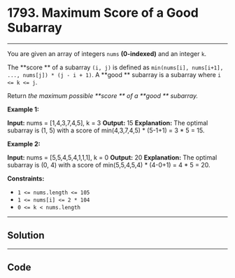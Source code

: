 # 1793. Maximum Score of a Good Subarray

---

You are given an array of integers `nums` **(0-indexed)** and an integer `k`.

The **score ** of a subarray `(i, j)` is defined as `min(nums[i], nums[i+1], ..., nums[j]) * (j - i + 1)`. A **good ** subarray is a subarray where `i <= k <= j`.

Return _the maximum possible **score ** of a **good ** subarray._

 

**Example 1:**


**Input:** nums = [1,4,3,7,4,5], k = 3
**Output:** 15
**Explanation:** The optimal subarray is (1, 5) with a score of min(4,3,7,4,5) * (5-1+1) = 3 * 5 = 15. 


**Example 2:**


**Input:** nums = [5,5,4,5,4,1,1,1], k = 0
**Output:** 20
**Explanation:** The optimal subarray is (0, 4) with a score of min(5,5,4,5,4) * (4-0+1) = 4 * 5 = 20.


 

**Constraints:**

  * `1 <= nums.length <= 105`
  * `1 <= nums[i] <= 2 * 104`
  * `0 <= k < nums.length`

---

## Solution



---

## Code
```python


```